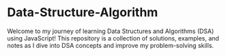# Data-Structure-Algorithm
Welcome to my journey of learning Data Structures and Algorithms (DSA) using JavaScript! This repository is a collection of solutions, examples, and notes as I dive into DSA concepts and improve my problem-solving skills.
